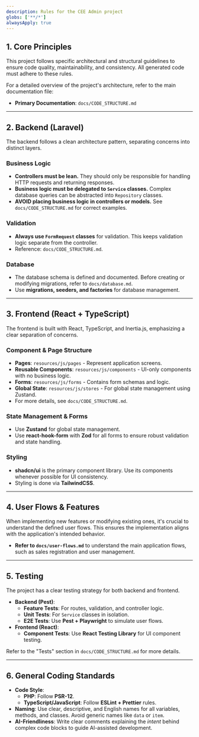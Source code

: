 ```yaml
---
description: Rules for the CEE Admin project
globs: ['**/*']
alwaysApply: true
---
```


## 1. Core Principles

This project follows specific architectural and structural guidelines to ensure code quality, maintainability, and consistency. All generated code must adhere to these rules.

For a detailed overview of the project's architecture, refer to the main documentation file:

- **Primary Documentation**: `docs/CODE_STRUCTURE.md`

---

## 2. Backend (Laravel)

The backend follows a clean architecture pattern, separating concerns into distinct layers.

### Business Logic

- **Controllers must be lean.** They should only be responsible for handling HTTP requests and returning responses.
- **Business logic must be delegated to `Service` classes.** Complex database queries can be abstracted into `Repository` classes.
- **AVOID placing business logic in controllers or models.** See `docs/CODE_STRUCTURE.md` for correct examples.

### Validation

- **Always use `FormRequest` classes** for validation. This keeps validation logic separate from the controller.
- Reference: `docs/CODE_STRUCTURE.md`.

### Database

- The database schema is defined and documented. Before creating or modifying migrations, refer to `docs/database.md`.
- Use **migrations, seeders, and factories** for database management.

---

## 3. Frontend (React + TypeScript)

The frontend is built with React, TypeScript, and Inertia.js, emphasizing a clear separation of concerns.

### Component & Page Structure

- **Pages**: `resources/js/pages` - Represent application screens.
- **Reusable Components**: `resources/js/components` - UI-only components with no business logic.
- **Forms**: `resources/js/forms` - Contains form schemas and logic.
- **Global State**: `resources/js/stores` - For global state management using Zustand.
- For more details, see `docs/CODE_STRUCTURE.md`.

### State Management & Forms

- Use **Zustand** for global state management.
- Use **react-hook-form** with **Zod** for all forms to ensure robust validation and state handling.

### Styling

- **shadcn/ui** is the primary component library. Use its components whenever possible for UI consistency.
- Styling is done via **TailwindCSS**.

---

## 4. User Flows & Features

When implementing new features or modifying existing ones, it's crucial to understand the defined user flows. This ensures the implementation aligns with the application's intended behavior.

- **Refer to `docs/user-flows.md`** to understand the main application flows, such as sales registration and user management.

---

## 5. Testing

The project has a clear testing strategy for both backend and frontend.

- **Backend (Pest)**:
    - **Feature Tests**: For routes, validation, and controller logic.
    - **Unit Tests**: For `Service` classes in isolation.
    - **E2E Tests**: Use **Pest + Playwright** to simulate user flows.
- **Frontend (React)**:
    - **Component Tests**: Use **React Testing Library** for UI component testing.

Refer to the "Tests" section in `docs/CODE_STRUCTURE.md` for more details.

---

## 6. General Coding Standards

- **Code Style**:
    - **PHP**: Follow **PSR-12**.
    - **TypeScript/JavaScript**: Follow **ESLint + Prettier** rules.
- **Naming**: Use clear, descriptive, and English names for all variables, methods, and classes. Avoid generic names like `data` or `item`.
- **AI-Friendliness**: Write clear comments explaining the _intent_ behind complex code blocks to guide AI-assisted development.
